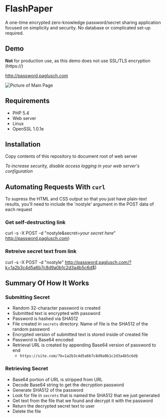 # FlashPaper
A one-time encrypted zero-knowledge password/secret sharing application focused on simplicity and security. No database or complicated set-up required. 

## Demo
**Not** for production use, as this demo does not use SSL/TLS encryption (https://)

http://password.paglusch.com

![Picture of Main Page](http://i.imgur.com/Tib5D02.png)

## Requirements
* PHP 5.4
* Web server
* Linux
* OpenSSL 1.0.1e

## Installation
Copy contents of this repository to document root of web server

*To increase security, disable access logging in your web server's configuration*

## Automating Requests With `curl`

To supress the HTML and CSS output so that you just have plain-text results, you'll need to include the 'nostyle' argument in the POST data of each request

### Get self-destructing link
curl -s -X POST -d "nostyle&secret=*your secret here*" http://password.paglusch.com)

### Retreive secret text from link
curl -s -X POST -d "nostyle" http://password.paglusch.com/?k=1a2b3c4d5a6b7c8d9a0b1c2d3a4b5c6d$)

## Summary Of How It Works
### Submitting Secret
* Random 32-character password is created
* Submitted text is encrypted with password
* Password is hashed via SHA512
* File created in `secrets` directory. Name of file is the SHA512 of the random password
* Encrypted version of submitted text is stored inside of created file
* Password is Base64 encoded
* Retrieval URL is created by appending Base64 version of password to end
  * `https://site.com/?k=1a2b3c4d5a6b7c8d9a0b1c2d3a4b5c6d$`

### Retrieving Secret
* Base64 portion of URL is stripped from URL
* Decode Base64 string to get the decryption password
* Generate SHA512 of the password
* Look for file in `secrets` that is named the SHA512 that we just generated
* Get text from the file that we found and decrypt it with the password
* Return the decrypted secret text to user
* Delete the file
